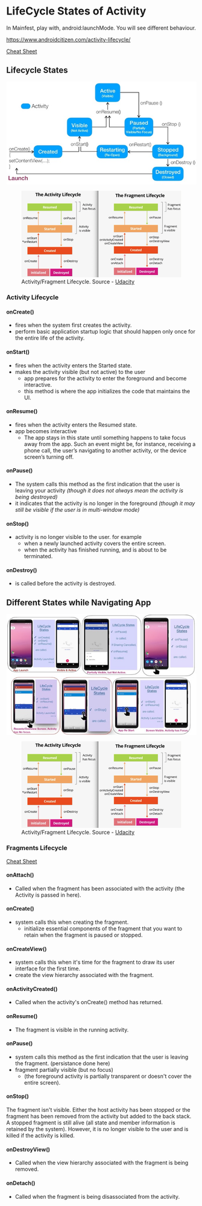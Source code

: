 # LifeCycle States of Activity

In Mainfest, play with, android:launchMode. You will see different behaviour.

https://www.androidcitizen.com/activity-lifecycle/

[Cheat Sheet](https://medium.com/androiddevelopers/the-android-lifecycle-cheat-sheet-part-i-single-activities-e49fd3d202ab)

## Lifecycle States

![LifeCycle-1](art/lifecycle1.jpg)


<figure>
   <img src="art/lifecycle3.png" alt="Activity">

  <figcaption>Activity/Fragment Lifecycle. Source - <a href="http://udacity.com">Udacity</a></figcaption>
</figure>

### Activity Lifecycle

#### onCreate()
- fires when the system first creates the activity.
- perform basic application startup logic that should happen only once for the entire life of the activity.

#### onStart()
- fires when the activity enters the Started state.
-  makes the activity visible (but not active) to the user 
    - app prepares for the activity to enter the foreground and become interactive.
    - this method is where the app initializes the code that maintains the UI.

#### onResume()
- fires when the activity enters the Resumed state.  
- app becomes interactive  
    - The app stays in this state until something happens to take focus away from the app. Such an event might be, for instance, receiving a phone call, the user’s navigating to another activity, or the device screen’s turning off. 

#### onPause()
- The system calls this method as the first indication that the user is leaving your activity *(though it does not always mean the activity is being destroyed)* 
- it indicates that the activity is no longer in the foreground *(though it may still be visible if the user is in multi-window mode)*

#### onStop()
- activity is no longer visible to the user.
for example
    - when a newly launched activity covers the entire screen. 
    - when the activity has finished running, and is about to be terminated.

#### onDestroy()
- is called before the activity is destroyed.

## Different States while Navigating App

![LifeCycle-2](art/lifecycle2.jpg)

<figure>
   <img src="art/lifecycle3.png" alt="Activity">

  <figcaption>Activity/Fragment Lifecycle. Source - <a href="http://udacity.com">Udacity</a></figcaption>
</figure>

### Fragments Lifecycle

[Cheat Sheet](https://medium.com/androiddevelopers/the-android-lifecycle-cheat-sheet-part-iii-fragments-afc87d4f37fd)

#### onAttach()
- Called when the fragment has been associated with the activity (the Activity is passed in here).

#### onCreate()
- system calls this when creating the fragment. 
    -  initialize essential components of the fragment that you want to retain when the fragment is paused or stopped.
#### onCreateView()
- system calls this when it's time for the fragment to draw its user interface for the first time.    
- create the view hierarchy associated with the fragment.

#### onActivityCreated()
- Called when the activity's onCreate() method has returned.

#### onResume()
- The fragment is visible in the running activity.

#### onPause()
- system calls this method as the first indication that the user is leaving the fragment. (persistance done here) 
- fragment partially visible (but no focus)
    - (the foreground activity is partially transparent or doesn't cover the entire screen).

#### onStop()
The fragment isn't visible. Either the host activity has been stopped or the fragment has been removed from the activity but added to the back stack. A stopped fragment is still alive (all state and member information is retained by the system). However, it is no longer visible to the user and is killed if the activity is killed.

#### onDestroyView()
- Called when the view hierarchy associated with the fragment is being removed.
#### onDetach()
- Called when the fragment is being disassociated from the activity.
